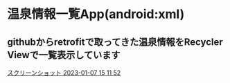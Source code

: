 # 温泉情報一覧App(android:xml)
## githubからretrofitで取ってきた温泉情報をRecycler Viewで一覧表示しています
[スクリーンショット 2023-01-07 15 11 52](https://user-images.githubusercontent.com/70370905/211134066-a27e297c-96dc-4461-9396-97048d0dc0c1.png)

